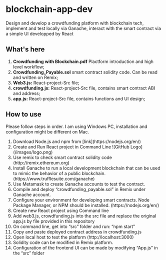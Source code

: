 # blockchain-app-dev
Design and develop a crowdfunding platform with blockchain tech, implement and test locally via Ganache, interact with the smart contract via a simple UI developped by React
## What's here
<ol>
<li> <b> Crowdfunding with Blockchain.pdf</b> Plactform introduction and high level workflow;
<li> <b> Crowdfunding_Payable.sol</b> smart contract solidity code. Can be read and written on Remix;
<li> <b> Web3.js:</b> React-project-Src file; 
<li> <b> crowdfunding.js:</b> React-project-Src file, contains smart contract ABI and address;
<li> <b> app.js:</b>  React-project-Src file, contains functions and UI design;
</ol>

## How to use 
Please follow steps in order. I am using Windows PC, installation and configuration might be different on Mac.
<ol>
<li>Download Node.js and npm from [link](https://nodejs.org/en/)
<li>Create and Run React project in Command Line 
 ![GitHub Logo](/images/logo.png)
<li>Use remix to check smart contract solidity code (http://remix.ethereum.org)
<li>Install Ganache to run a local development blockchain that can be used to mimic the behavior of a public blockchain. (https://www.trufflesuite.com/ganache)
<li>Use Metamask to create Ganache accounts to test the contract.
<li>Compile and deploy “crowdfunding_payable.sol” in Remix under Ganache account.
<li>Configure your environment for developing smart contracts. Node Package Manager, or NPM should be installed. (https://nodejs.org/en/)
<li>Create new React project using Command line
<li>Add web3.js, crowdfunding.js into the src file and replace the original app.js by file provided in this repository
<li>On command line, get into “src” folder and run: “npm start”
<li>Copy and paste deployed contract address in crowdfunding.js
<li>Open local host to test the platform (http://localhost:3000)
<li>Solidity code can be modified in Remix platform.
<li>Configuration of the frontend UI can be made by modifying “App.js” in the “src” folder
<ol>
